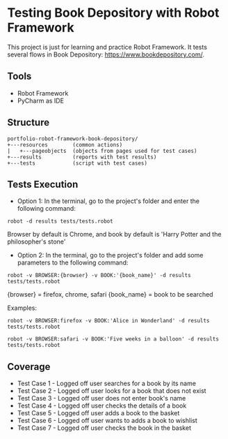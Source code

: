 # Testing Book Depository with Robot Framework

This project is just for learning and practice Robot Framework. It tests several flows in Book Depository: https://www.bookdepository.com/.

## Tools
* Robot Framework
* PyCharm as IDE

## Structure
```
portfolio-robot-framework-book-depository/
+---resources        (common actions)
|   +---pageobjects  (objects from pages used for test cases)
+---results          (reports with test results)
+---tests            (script with test cases)
```

## Tests Execution
* Option 1: In the terminal, go to the project's folder and enter the following command:
```
robot -d results tests/tests.robot
```
Browser by default is Chrome, and book by default is 'Harry Potter and the philosopher's stone'

* Option 2: In the terminal, go to the project's folder and add some parameters to the following command:
```
robot -v BROWSER:{browser} -v BOOK:'{book_name}' -d results tests/tests.robot
```
{browser} = firefox, chrome, safari
{book_name} = book to be searched

Examples:
```
robot -v BROWSER:firefox -v BOOK:'Alice in Wonderland' -d results tests/tests.robot

robot -v BROWSER:safari -v BOOK:'Five weeks in a balloon' -d results tests/tests.robot
```

## Coverage
* Test Case 1 - Logged off user searches for a book by its name
* Test Case 2 - Logged off user looks for a book that does not exist
* Test Case 3 - Logged off user does not enter book's name
* Test Case 4 - Logged off user checks the details of a book
* Test Case 5 - Logged off user adds a book to the basket
* Test Case 6 - Logged off user wants to adds a book to wishlist
* Test Case 7 - Logged off user checks the book in the basket